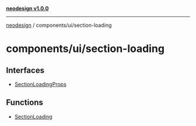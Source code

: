 [**neodesign v1.0.0**](../../../README.md)

***

[neodesign](../../../modules.md) / components/ui/section-loading

# components/ui/section-loading

## Interfaces

- [SectionLoadingProps](interfaces/SectionLoadingProps.md)

## Functions

- [SectionLoading](functions/SectionLoading.md)
